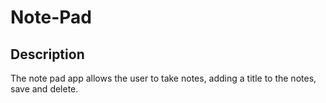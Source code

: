 # Note-Pad

## Description
The note pad app allows the user to take notes, adding a title to the notes, save and delete. 